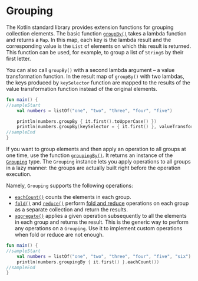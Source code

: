 # Grouping

The Kotlin standard library provides extension functions for grouping collection elements.
The basic function [`groupBy()`](/api/latest/jvm/stdlib/kotlin.collections/group-by.html) takes a lambda function and returns a `Map`.
In this map, each key is the lambda result and the corresponding value is the `List` of elements on which this result is returned.
This function can be used, for example, to group a list of `String`s by their first letter. 

You can also call `groupBy()` with a second lambda argument – a value transformation function.
In the result map of `groupBy()` with two lambdas, the keys produced by `keySelector` function are mapped to the results of the value transformation function instead of the original elements.

<div class="sample" markdown="1" theme="idea" data-min-compiler-version="1.3">

```kotlin
fun main() {
//sampleStart
    val numbers = listOf("one", "two", "three", "four", "five")

    println(numbers.groupBy { it.first().toUpperCase() })
    println(numbers.groupBy(keySelector = { it.first() }, valueTransform = { it.toUpperCase() }))
//sampleEnd
}
```
</div>

If you want to group elements and then apply an operation to all groups at one time, use the function [`groupingBy()`](/api/latest/jvm/stdlib/kotlin.collections/grouping-by.html).
It returns an instance of the [`Grouping`](/api/latest/jvm/stdlib/kotlin.collections/-grouping/index.html) type.
The `Grouping` instance lets you apply operations to all groups in a lazy manner: the groups are actually built right before the operation execution.

Namely, `Grouping` supports the following operations:

* [`eachCount()`](/api/latest/jvm/stdlib/kotlin.collections/each-count.html) counts the elements in each group. 
* [`fold()`](/api/latest/jvm/stdlib/kotlin.collections/fold.html) and [`reduce()`](/api/latest/jvm/stdlib/kotlin.collections/reduce.html) perform [fold and reduce](collection-aggregate.html#fold-and-reduce) operations on each group as a separate collection and return the results.
* [`aggregate()`](/api/latest/jvm/stdlib/kotlin.collections/aggregate.html) applies a given operation subsequently to all the elements in each group and returns the result.
   This is the generic way to perform any operations on a `Grouping`. Use it to implement custom operations when fold or reduce are not enough.

<div class="sample" markdown="1" theme="idea" data-min-compiler-version="1.3">

```kotlin
fun main() {
//sampleStart
    val numbers = listOf("one", "two", "three", "four", "five", "six")
    println(numbers.groupingBy { it.first() }.eachCount())
//sampleEnd
}
```
</div>

